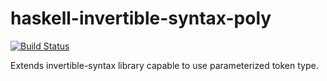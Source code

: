 # haskell-invertible-syntax-poly
[![Build Status](https://travis-ci.org/schernichkin/haskell-invertible-syntax-poly.svg)](https://travis-ci.org/schernichkin/haskell-invertible-syntax-poly)

Extends invertible-syntax library capable to use parameterized token type.
